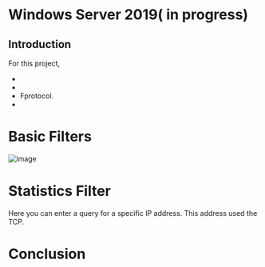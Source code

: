 # Windows Server 2019( in progress)


## Introduction


For this project, 

- 
- 
- Fprotocol.
-


# Basic Filters



![image](https://github.com/dbriones49/Wireshark/assets/143753667/110dfa3e-d584-4c50-87ee-aca5dc42da74)



# Statistics Filter





Here you can enter a query for a specific IP address. This address used the TCP.



 




# Conclusion






